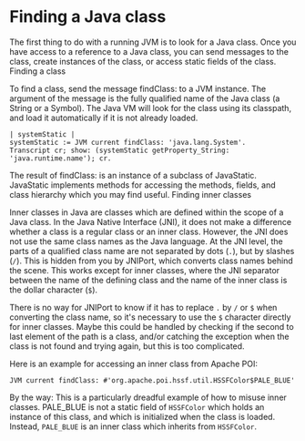# Finding a Java class

The first thing to do with a running JVM is to look for a Java class. Once you have access to a reference to a Java class, you can send messages to the class, create instances of the class, or access static fields of the class.
Finding a class

To find a class, send the message findClass: to a JVM instance. The argument of the message is the fully qualified name of the Java class (a String or a Symbol). The Java VM will look for the class using its classpath, and load it automatically if it is not already loaded.

```smalltalk
| systemStatic |
systemStatic := JVM current findClass: 'java.lang.System'.
Transcript cr; show: (systemStatic getProperty_String: 'java.runtime.name'); cr.
```
The result of findClass: is an instance of a subclass of JavaStatic. JavaStatic implements methods for accessing the methods, fields, and class hierarchy which you may find useful.
Finding inner classes

Inner classes in Java are classes which are defined within the scope of a Java class. In the Java Native Interface (JNI), it does not make a difference whether a class is a regular class or an inner class. However, the JNI does not use the same class names as the Java language. At the JNI level, the parts of a qualified class name are not separated by dots (`.`), but by slashes (`/`). This is hidden from you by JNIPort, which converts class names behind the scene. This works except for inner classes, where the JNI separator between the name of the defining class and the name of the inner class is the dollar character (`$`).

There is no way for JNIPort to know if it has to replace `.` by `/` or `$` when converting the class name, so it's necessary to use the `$` character directly for inner classes. Maybe this could be handled by checking if the second to last element of the path is a class, and/or catching the exception when the class is not found and trying again, but this is too complicated.

Here is an example for accessing an inner class from Apache POI:

```smalltalk
JVM current findClass: #'org.apache.poi.hssf.util.HSSFColor$PALE_BLUE'
```

By the way: This is a particularly dreadful example of how to misuse inner classes. PALE_BLUE is not a static field of `HSSFColor` which holds an instance of this class, and which is initialized when the class is loaded. Instead, `PALE_BLUE` is an inner class which inherits from `HSSFColor`.
